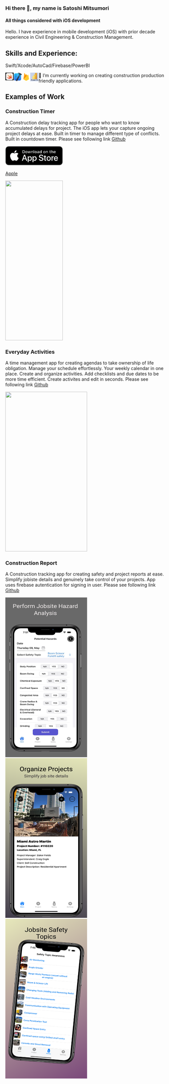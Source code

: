### Hi there 👋, my name is Satoshi Mitsumori
#### All things considered with iOS development



Hello. I have experience in mobile development (iOS) with prior decade experience in Civil Engineering & Construction Management. 

## Skills and Experience: 
Swift/Xcode/AutoCad/Firebase/PowerBI

<img align="left" alt="Visual Studio Code" width="26px" src="https://github.com/mitsumoristudio/satoshimitsumori/blob/53a1b38ebcf43c022788204003cefdabff5ec6ef/SwiftLogo.png" />
<img align="left" alt="Visual Studio Code" width="26px" src="https://github.com/mitsumoristudio/satoshimitsumori/blob/0ed046d36c281304bd3e624884ca04b92d5cc22c/Xcode_14_icon.png" />
<img align="left" alt="Visual Studio Code" width="26px" src="https://github.com/mitsumoristudio/satoshimitsumori/blob/da4c2fddef514c6d7df4a415f9a97c066d5b62ba/Firebase_icon.svg" />
<img align="left" alt="Visual Studio Code" width="26px" src="https://github.com/mitsumoristudio/satoshimitsumori/blob/d08c97304325b9052ddac9cd9ce2d2bb5276f184/powerbi.png" />

 🔭 I’m currently working on creating construction production friendly applications.

## Examples of Work

### Construction Timer

A Construction delay tracking app for people who want to know accumulated delays for project. The iOS app lets your capture ongoing project delays at ease. Built in timer to manage different type of conflicts. Built in countdown timer.  Please see following link [Github](https://github.com/mitsumoristudio/ConstructionTimer-)

<img src="https://github.com/mitsumoristudio/satoshimitsumori/blob/main/Download_on_the_App_Store_Badge_US-UK_blk_092917.jpg" width="180" height = "60" />

[Apple](https://apps.apple.com/us/app/construction-timer/id6480379704?platform=iphone)

<img src="https://github.com/mitsumoristudio/satoshimitsumori/blob/c9fb51805ca2413fd7a631af3fe4b848a5b37408/Construction%20Timer%20video%20clip.gif" width = "180" height = "500" />






### Everyday Activities

A time management app for creating agendas to take ownership of life obligation. Manage your schedule effortlessly. Your weekly calendar in one place. Create and organize activities. Add checklists and due dates to be more time efficient. Create activites and edit in seconds. Please see following link [Github](https://github.com/mitsumoristudio/DailyActivities-)

<img src="https://github.com/mitsumoristudio/satoshimitsumori/blob/4e44db2db5e8f570b82aae1cb9c837433fe63948/Daily%20Activity%20Intro.gif" width="256" height = "500" />

### Construction Report

A Construction tracking app for creating safety and project reports at ease. Simplify jobiste details and genuinely take control of your projects. App uses firebase autentication for signing in user.
Please see following link [Github](https://github.com/mitsumoristudio/DailyReport-)

<a ><img src="https://github.com/mitsumoristudio/satoshimitsumori/blob/b57a4f115044f5ec1110fc171244c84ffcb358a9/Screen3%20Resized.jpg" width= "256" height = "500" /></a>
<a ><img src="https://github.com/mitsumoristudio/satoshimitsumori/blob/b57a4f115044f5ec1110fc171244c84ffcb358a9/Apple%20iPhone%2011%20Pro-2%20resized.png" width= "256" height = "500" /></a>
<a ><img src="https://github.com/mitsumoristudio/satoshimitsumori/blob/05be2f5c81ad532af7c4974b48f2c5f27eb324c3/Apple%20iPhone%2011%20Pro-resized.png" width= "256" height = "500" /></a>


